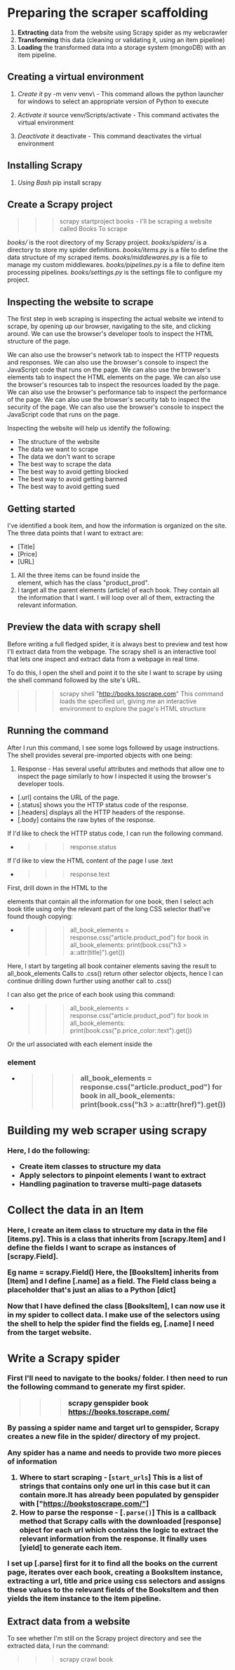 # Preparing the scraper scaffolding 

1. **Extracting** data from the website using Scrapy spider as my webcrawler
2. **Transforming** this data (cleaning or validating it, using an item pipeline)
3. **Loading** the transformed data into a storage system (mongoDB) with an item pipeline.

## Creating a virtual environment

1. *Create it*
  py -m venv venv\ - This command allows the python launcher for windows to select an appropriate version of Python to execute

2. *Activate it*
  source venv/Scripts/activate - This command activates the virtual environment

3. *Deactivate it*
  deactivate - This command deactivates the virtual environment

## Installing Scrapy

1. *Using Bash*
  pip install scrapy

## Create a Scrapy project

>>> scrapy startproject books - I'll be scraping a website called Books To scrape

  *books/* is the root directory of my Scrapy project.
  *books/spiders/* is a directory to store my spider definitions.
  *books/items.py* is a file to define the data structure of my scraped items.
  *books/middlewares.py* is a file to manage my custom middlewares.
  *books/pipelines.py* is a file to define item processing pipelines.
  *books/settings.py* is the settings file to configure my project.

## Inspecting the website to scrape

The first step in web scraping is inspecting the actual website we intend to scrape, by opening up our browser, navigating to the site, and clicking around.
We can use the browser's developer tools to inspect the HTML structure of the page.

We can also use the browser's network tab to inspect the HTTP requests and responses.
We can also use the browser's console to inspect the JavaScript code that runs on the page.
We can also use the browser's elements tab to inspect the HTML elements on the page.
We can also use the browser's resources tab to inspect the resources loaded by the page.
We can also use the browser's performance tab to inspect the performance of the page.
We can also use the browser's security tab to inspect the security of the page.
We can also use the browser's console to inspect the JavaScript code that runs on the page.

Inspecting the website will help us identify the following:

* The structure of the website
* The data we want to scrape
* The data we don't want to scrape
* The best way to scrape the data
* The best way to avoid getting blocked
* The best way to avoid getting banned
* The best way to avoid getting sued

## Getting started

I've identified a book item, and how the information is organized on the site. The three data points that I want to extract are:

* [Title]
* [Price]
* [URL]

1. All the three items can be found inside the <article></article> element, which has the class "product_prod".
2. I target all the parent elements (article) of each book. They contain all the information that I want. I will loop over all of them, extracting the relevant information.

## Preview the data with scrapy shell

Before writing a full fledged spider, it is always best to preview and test how I'll extract data from the webpage.
The scrapy shell is an interactive tool that lets one inspect and extract data from a webpage in real time.

To do this, I open the shell and point it to the site I want to scrape by using the shell command followed by the site's URL.
  >>> scrapy shell "http://books.toscrape.com"
This command loads the specified url, giving me an interactive environment to explore the page's HTML structure

## Running the command

After I run this command, I see some logs followed by usage instructions. The shell provides several pre-imported objects with one being:

1. Response - Has several useful attributes and methods that allow one to inspect the page similarly to how I inspected it using the browser's developer tools.

* [.url] contains the URL of the page.
* [.status] shows you the HTTP status code of the response.
* [.headers] displays all the HTTP headers of the response.
* [.body] contains the raw bytes of the response.

If I'd like to check the HTTP status code, I can run the following command.

* >>> response.status

If I'd like to view the HTML content of the page I use .text

* >>> response.text

First,  drill down in the HTML  to the <article> elements that contain all the information for one book, then I select
ach book title using only the relevant part of the long CSS selector thatI've found though copying:

* >>> all_book_elements = response.css("article.product_pod")
      for book in all_book_elements:
        print(book.css("h3 > a::attr(title)").get())

Here, I start by targeting all book container elements saving the result to all_book_elements
Calls to .css() return other selector objects, hence I can continue drilling down further using another call to .css()

I can also get the price of each book using this command:

* >>> all_book_elements = response.css("article.product_pod")
      for book in all_book_elements:
        print(book.css("p.price_color::text").get())  

Or the url associated with each <a> element inside the <h3> element  

* >>> all_book_elements = response.css("article.product_pod")
      for book in all_book_elements:
        print(book.css("h3 > a::attr(href)").get())

## Building my web scraper using scrapy

Here, I do the following:

* Create item classes to structure my data
* Apply selectors to pinpoint elements I want to extract
* Handling pagination to traverse multi-page datasets

## Collect the data in an Item

Here, I create an item class to structure my data in the file [items.py]. This is a class that inherits from [scrapy.Item] and I define the fields I want to scrape as instances of [scrapy.Field].

Eg name = scrapy.Field()
Here, the [BooksItem] inherits from [Item] and I define [.name] as a field. The Field class being a placeholder that's just an alias to a Python [dict]


Now that I have defined the class [BooksItem], I can now use it in my spider to collect data. I make use of  the selectors using the shell to help the spider find the fields eg, [.name] I need from the target website.

## Write a Scrapy spider
First I'll need to navigate to the books/ folder. I then need to run the following command to generate my first spider.

>>> scrapy genspider book https://books.toscrape.com/

By passing a spider name and target url to genspider, Scrapy creates a new file in the spider/ directory of my project.

Any spider has a name and needs to provide two more pieces of information

1. Where to start scraping - [`start_urls`] This is a list of strings that contains only one url in this case but it can contain more.It has already been populated by genspider with  ["https://bookstoscrape.com/"]
2. How to parse the response - [`.parse()`] This is a callback method that Scrapy calls with the downloaded [response] object for each url which contains the logic to extract the relevant information from the response. It finally uses [yield] to generate each item.

I set up [.parse] first for it to find all the books on the current page, iterates over each book, creating a BooksItem instance, extracting a url, title and price using css selectors and assigns these  values to the relevant fields of the BooksItem and then yields the item instance to the item pipeline.

## Extract data from a website

To see whether I'm still on the Scrapy project directory and see the extracted data, I run the command:
>>> scrapy crawl book